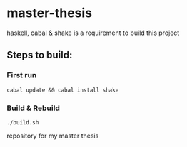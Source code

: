 master-thesis
=============

haskell, cabal & shake is a requirement to build this project

## Steps to build:

### First run
`cabal update && cabal install shake`

### Build & Rebuild
`./build.sh`

repository for my master thesis

